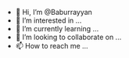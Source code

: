 - 👋 Hi, I’m @Baburrayyan
- 👀 I’m interested in ...
- 🌱 I’m currently learning ...
- 💞️ I’m looking to collaborate on ...
- 📫 How to reach me ...

<!---
Baburrayyan/Baburrayyan is a ✨ special ✨ repository because its `README.md` (this file) appears on your GitHub profile.
You can click the Preview link to take a look at your changes.
--->
